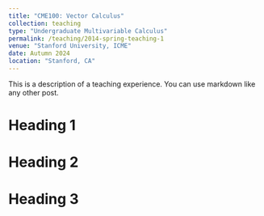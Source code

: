 ```yaml
---
title: "CME100: Vector Calculus"
collection: teaching
type: "Undergraduate Multivariable Calculus"
permalink: /teaching/2014-spring-teaching-1
venue: "Stanford University, ICME"
date: Autumn 2024
location: "Stanford, CA"
---
```


This is a description of a teaching experience. You can use markdown like any other post.

Heading 1
======

Heading 2
======

Heading 3
======